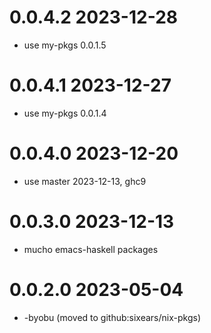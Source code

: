 0.0.4.2 2023-12-28
==================
- use my-pkgs 0.0.1.5

0.0.4.1 2023-12-27
==================
- use my-pkgs 0.0.1.4

0.0.4.0 2023-12-20
==================
- use master 2023-12-13, ghc9

0.0.3.0 2023-12-13
==================
- mucho emacs-haskell packages

0.0.2.0 2023-05-04
==================
- -byobu (moved to github:sixears/nix-pkgs)
